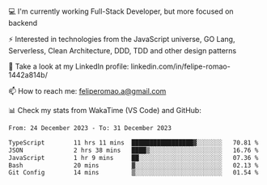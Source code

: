 💻 I'm currently working Full-Stack Developer, but more focused on backend

⚡ Interested in technologies from the JavaScript universe, GO Lang, Serverless, Clean Architecture, DDD, TDD and other design patterns

👥 Take a look at my LinkedIn profile: linkedin.com/in/felipe-romao-1442a814b/

📫 How to reach me: feliperomao.a@gmail.com

📊 Check my stats from WakaTime (VS Code) and GitHub:

<!--START_SECTION:waka-->

```txt
From: 24 December 2023 - To: 31 December 2023

TypeScript        11 hrs 11 mins  █████████████████▓░░░░░░░   70.81 %
JSON              2 hrs 38 mins   ████▒░░░░░░░░░░░░░░░░░░░░   16.76 %
JavaScript        1 hr 9 mins     ██░░░░░░░░░░░░░░░░░░░░░░░   07.36 %
Bash              20 mins         ▓░░░░░░░░░░░░░░░░░░░░░░░░   02.13 %
Git Config        14 mins         ▒░░░░░░░░░░░░░░░░░░░░░░░░   01.54 %
```

<!--END_SECTION:waka-->
